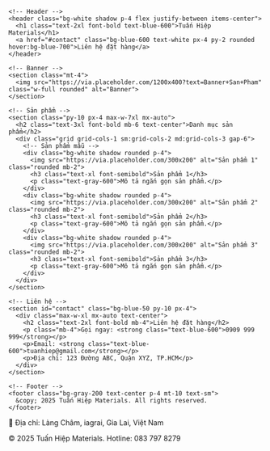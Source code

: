 <!DOCTYPE html>
<html lang="vi">
  <head>
    <meta charset="UTF-8" />
    <meta name="viewport" content="width=device-width, initial-scale=1.0" />
    <title>Tuấn Hiệp Materials</title>
    <script src="https://cdn.tailwindcss.com"></script>
  </head>
  <body class="bg-gray-100 text-gray-800">

    <!-- Header -->
    <header class="bg-white shadow p-4 flex justify-between items-center">
      <h1 class="text-2xl font-bold text-blue-600">Tuấn Hiệp Materials</h1>
      <a href="#contact" class="bg-blue-600 text-white px-4 py-2 rounded hover:bg-blue-700">Liên hệ đặt hàng</a>
    </header>

    <!-- Banner -->
    <section class="mt-4">
      <img src="https://via.placeholder.com/1200x400?text=Banner+San+Pham" class="w-full rounded" alt="Banner">
    </section>

    <!-- Sản phẩm -->
    <section class="py-10 px-4 max-w-7xl mx-auto">
      <h2 class="text-3xl font-bold mb-6 text-center">Danh mục sản phẩm</h2>
      <div class="grid grid-cols-1 sm:grid-cols-2 md:grid-cols-3 gap-6">
        <!-- Sản phẩm mẫu -->
        <div class="bg-white shadow rounded p-4">
          <img src="https://via.placeholder.com/300x200" alt="Sản phẩm 1" class="rounded mb-2">
          <h3 class="text-xl font-semibold">Sản phẩm 1</h3>
          <p class="text-gray-600">Mô tả ngắn gọn sản phẩm.</p>
        </div>
        <div class="bg-white shadow rounded p-4">
          <img src="https://via.placeholder.com/300x200" alt="Sản phẩm 2" class="rounded mb-2">
          <h3 class="text-xl font-semibold">Sản phẩm 2</h3>
          <p class="text-gray-600">Mô tả ngắn gọn sản phẩm.</p>
        </div>
        <div class="bg-white shadow rounded p-4">
          <img src="https://via.placeholder.com/300x200" alt="Sản phẩm 3" class="rounded mb-2">
          <h3 class="text-xl font-semibold">Sản phẩm 3</h3>
          <p class="text-gray-600">Mô tả ngắn gọn sản phẩm.</p>
        </div>
      </div>
    </section>

    <!-- Liên hệ -->
    <section id="contact" class="bg-blue-50 py-10 px-4">
      <div class="max-w-xl mx-auto text-center">
        <h2 class="text-2xl font-bold mb-4">Liên hệ đặt hàng</h2>
        <p class="mb-4">Gọi ngay: <strong class="text-blue-600">0909 999 999</strong></p>
        <p>Email: <strong class="text-blue-600">tuanhiep@gmail.com</strong></p>
        <p>Địa chỉ: 123 Đường ABC, Quận XYZ, TP.HCM</p>
      </div>
    </section>

    <!-- Footer -->
    <footer class="bg-gray-200 text-center p-4 mt-10 text-sm">
      &copy; 2025 Tuấn Hiệp Materials. All rights reserved.
    </footer>

  </body>
</html>

 <p>📍 Địa chỉ: Làng Châm, iagrai, Gia Lai, Việt Nam </p>
  <footer>
    &copy; 2025 Tuấn Hiệp Materials. Hotline: 083 797 8279
  </footer>

</body>


